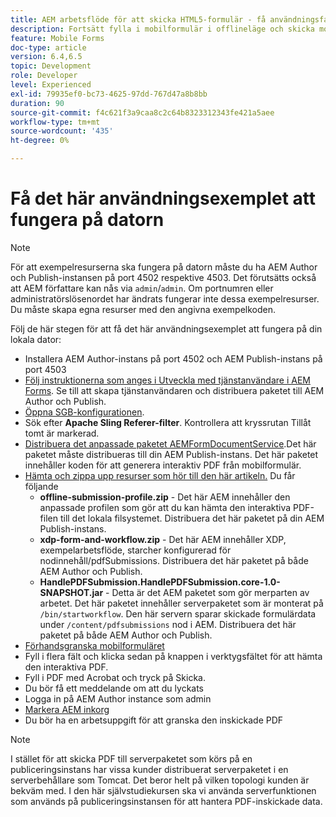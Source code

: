 ```yaml
---
title: AEM arbetsflöde för att skicka HTML5-formulär - få användningsfallet att fungera
description: Fortsätt fylla i mobilformulär i offlineläge och skicka mobilformulär för att aktivera AEM arbetsflöde
feature: Mobile Forms
doc-type: article
version: 6.4,6.5
topic: Development
role: Developer
level: Experienced
exl-id: 79935ef0-bc73-4625-97dd-767d47a8b8bb
duration: 90
source-git-commit: f4c621f3a9caa8c2c64b8323312343fe421a5aee
workflow-type: tm+mt
source-wordcount: '435'
ht-degree: 0%

---
```


# Få det här användningsexemplet att fungera på datorn

>[!NOTE]
>
>För att exempelresurserna ska fungera på datorn måste du ha AEM Author och Publish-instansen på port 4502 respektive 4503. Det förutsätts också att AEM författare kan nås via `admin`/`admin`. Om portnumren eller administratörslösenordet har ändrats fungerar inte dessa exempelresurser. Du måste skapa egna resurser med den angivna exempelkoden.

Följ de här stegen för att få det här användningsexemplet att fungera på din lokala dator:

* Installera AEM Author-instans på port 4502 och AEM Publish-instans på port 4503
* [Följ instruktionerna som anges i Utveckla med tjänstanvändare i AEM Forms](https://experienceleague.adobe.com/docs/experience-manager-learn/forms/adaptive-forms/service-user-tutorial-develop.html). Se till att skapa tjänstanvändaren och distribuera paketet till AEM Author och Publish.
* [Öppna SGB-konfigurationen](http://localhost:4503/system/console/configMgr).
* Sök efter  **Apache Sling Referer-filter**. Kontrollera att kryssrutan Tillåt tomt är markerad.
* [Distribuera det anpassade paketet AEMFormDocumentService](/help/forms/assets/common-osgi-bundles/AEMFormsDocumentServices.core-1.0-SNAPSHOT.jar).Det här paketet måste distribueras till din AEM Publish-instans. Det här paketet innehåller koden för att generera interaktiv PDF från mobilformulär.
* [Hämta och zippa upp resurser som hör till den här artikeln.](assets/offline-pdf-submission-assets.zip) Du får följande
   * **offline-submission-profile.zip** - Det här AEM innehåller den anpassade profilen som gör att du kan hämta den interaktiva PDF-filen till det lokala filsystemet. Distribuera det här paketet på din AEM Publish-instans.
   * **xdp-form-and-workflow.zip** - Det här AEM innehåller XDP, exempelarbetsflöde, starcher konfigurerad för nodinnehåll/pdfSubmissions. Distribuera det här paketet på både AEM Author och Publish.
   * **HandlePDFSubmission.HandlePDFSubmission.core-1.0-SNAPSHOT.jar** - Detta är det AEM paketet som gör merparten av arbetet. Det här paketet innehåller serverpaketet som är monterat på `/bin/startworkflow`. Den här servern sparar skickade formulärdata under `/content/pdfsubmissions` nod i AEM. Distribuera det här paketet på både AEM Author och Publish.
* [Förhandsgranska mobilformuläret](http://localhost:4503/content/dam/formsanddocuments/testsubmision.xdp/jcr:content)
* Fyll i flera fält och klicka sedan på knappen i verktygsfältet för att hämta den interaktiva PDF.
* Fyll i PDF med Acrobat och tryck på Skicka.
* Du bör få ett meddelande om att du lyckats
* Logga in på AEM Author instance som admin
* [Markera AEM inkorg](http://localhost:4502/aem/inbox)
* Du bör ha en arbetsuppgift för att granska den inskickade PDF

>[!NOTE]
>
>I stället för att skicka PDF till serverpaketet som körs på en publiceringsinstans har vissa kunder distribuerat serverpaketet i en serverbehållare som Tomcat. Det beror helt på vilken topologi kunden är bekväm med. I den här självstudiekursen ska vi använda serverfunktionen som används på publiceringsinstansen för att hantera PDF-inskickade data.
